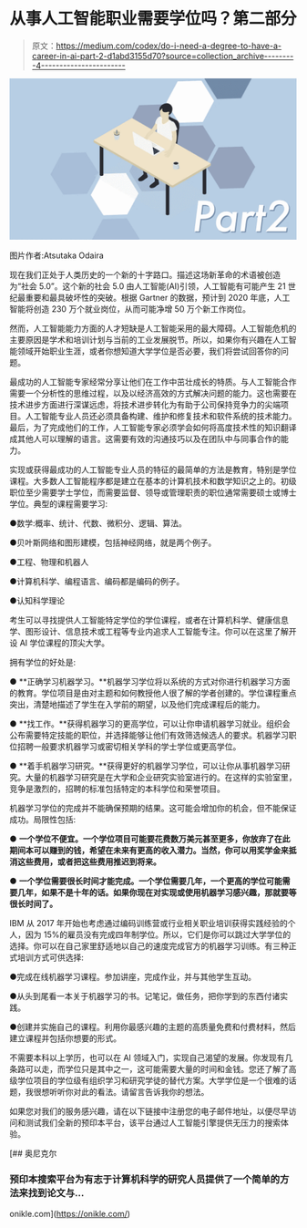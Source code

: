 # 从事人工智能职业需要学位吗？第二部分

> 原文：<https://medium.com/codex/do-i-need-a-degree-to-have-a-career-in-ai-part-2-d1abd3155d70?source=collection_archive---------4----------------------->

![](img/6d0c6fcf1b19ade12423e364f8d9fa11.png)

图片作者:Atsutaka Odaira

现在我们正处于人类历史的一个新的十字路口。描述这场新革命的术语被创造为“社会 5.0”。这个新的社会 5.0 由人工智能(AI)引领，人工智能有可能产生 21 世纪最重要和最具破坏性的突破。根据 Gartner 的数据，预计到 2020 年底，人工智能将创造 230 万个就业岗位，从而可能净增 50 万个新工作岗位。

然而，人工智能能力方面的人才短缺是人工智能采用的最大障碍。人工智能危机的主要原因是学术和培训计划与当前的工业发展脱节。所以，如果你有兴趣在人工智能领域开始职业生涯，或者你想知道大学学位是否必要，我们将尝试回答你的问题。

最成功的人工智能专家经常分享让他们在工作中茁壮成长的特质。与人工智能合作需要一个分析性的思维过程，以及以经济高效的方式解决问题的能力。这也需要在技术进步方面进行深谋远虑，将技术进步转化为有助于公司保持竞争力的尖端项目。人工智能专业人员还必须具备构建、维护和修复技术和软件系统的技术能力。最后，为了完成他们的工作，人工智能专家必须学会如何将高度技术性的知识翻译成其他人可以理解的语言。这需要有效的沟通技巧以及在团队中与同事合作的能力。

实现或获得最成功的人工智能专业人员的特征的最简单的方法是教育，特别是学位课程。大多数人工智能程序都是建立在基本的计算机技术和数学知识之上的。初级职位至少需要学士学位，而需要监督、领导或管理职责的职位通常需要硕士或博士学位。典型的课程需要学习:

●数学:概率、统计、代数、微积分、逻辑、算法。

●贝叶斯网络和图形建模，包括神经网络，就是两个例子。

●工程、物理和机器人

●计算机科学、编程语言、编码都是编码的例子。

●认知科学理论

考生可以寻找提供人工智能特定学位的学位课程，或者在计算机科学、健康信息学、图形设计、信息技术或工程等专业内追求人工智能专注。你可以在这里了解开设 AI 学位课程的顶尖大学。

拥有学位的好处是:

● **正确学习机器学习。**机器学习学位将以系统的方式对你进行机器学习方面的教育。学位项目是由对主题和如何教授他人很了解的学者创建的。学位课程重点突出，清楚地描述了学生在入学前的期望，以及他们完成课程后的能力。

● **找工作。**获得机器学习的更高学位，可以让你申请机器学习就业。组织会公布需要特定技能的职位，并选择能够让他们有效筛选候选人的要求。机器学习职位招聘一般要求机器学习或密切相关学科的学士学位或更高学位。

● **着手机器学习研究。**获得更好的机器学习学位，可以让你从事机器学习研究。大量的机器学习研究是在大学和企业研究实验室进行的。在这样的实验室里，竞争是激烈的，招聘的标准包括特定的本科学位和荣誉项目。

机器学习学位的完成并不能确保预期的结果。这可能会增加你的机会，但不能保证成功。局限性包括:

● **一个学位不便宜。一个学位项目可能要花费数万美元甚至更多，你放弃了在此期间本可以赚到的钱，希望在未来有更高的收入潜力。当然，你可以用奖学金来抵消这些费用，或者把这些费用推迟到将来。**

● **一个学位需要很长时间才能完成。一个学位需要几年，一个更高的学位可能需要几年，如果不是十年的话。如果你现在对实现或使用机器学习感兴趣，那就要等很长时间了。**

IBM 从 2017 年开始也考虑通过编码训练营或行业相关职业培训获得实践经验的个人，因为 15%的雇员没有完成四年制学位。所以，它们是你可以跳过大学学位的选择。你可以在自己家里舒适地以自己的速度完成官方的机器学习训练。有三种正式培训方式可供选择:

●完成在线机器学习课程。参加讲座，完成作业，并与其他学生互动。

●从头到尾看一本关于机器学习的书。记笔记，做任务，把你学到的东西付诸实践。

●创建并实施自己的课程。利用你最感兴趣的主题的高质量免费和付费材料，然后建立课程并包括你想要的形式。

不需要本科以上学历，也可以在 AI 领域入门，实现自己渴望的发展。你发现有几条路可以走，而学位只是其中之一，这可能需要大量的时间和金钱。您还了解了高级学位项目的学位级有组织学习和研究学徒的替代方案。大学学位是一个很难的话题，我很想听听你对此的看法。请留言告诉我你的想法。

如果您对我们的服务感兴趣，请在以下链接中注册您的电子邮件地址，以便尽早访问和测试我们全新的预印本平台，该平台通过人工智能引擎提供无压力的搜索体验。

[](https://onikle.com/) [## 奥尼克尔

### 预印本搜索平台为有志于计算机科学的研究人员提供了一个简单的方法来找到论文与…

onikle.com](https://onikle.com/)